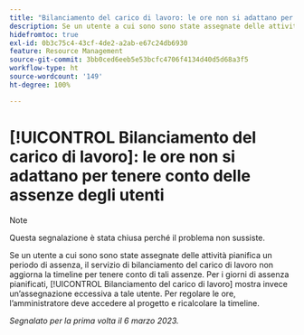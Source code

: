 ```yaml
---
title: "Bilanciamento del carico di lavoro: le ore non si adattano per tenere conto delle assenze degli utenti"
description: Se un utente a cui sono sono state assegnate delle attività pianifica un periodo di assenza, il servizio di bilanciamento del carico di lavoro non aggiorna la timeline per tenere conto di tali assenze. Per i giorni di assenza pianificati, Bilanciamento del carico di lavoro mostra invece un’assegnazione eccessiva a tale utente. Per regolare le ore, l’amministratore deve accedere al progetto e ricalcolare la timeline.
hidefromtoc: true
exl-id: 0b3c75c4-43cf-4de2-a2ab-e67c24db6930
feature: Resource Management
source-git-commit: 3bb0ced6eeb5e53bcfc4706f4134d40d5d68a3f5
workflow-type: ht
source-wordcount: '149'
ht-degree: 100%

---
```


# [!UICONTROL Bilanciamento del carico di lavoro]: le ore non si adattano per tenere conto delle assenze degli utenti

>[!NOTE]
>
>Questa segnalazione è stata chiusa perché il problema non sussiste.

Se un utente a cui sono sono state assegnate delle attività pianifica un periodo di assenza, il servizio di bilanciamento del carico di lavoro non aggiorna la timeline per tenere conto di tali assenze. Per i giorni di assenza pianificati, [!UICONTROL Bilanciamento del carico di lavoro] mostra invece un’assegnazione eccessiva a tale utente. Per regolare le ore, l’amministratore deve accedere al progetto e ricalcolare la timeline.

_Segnalato per la prima volta il 6 marzo 2023._
